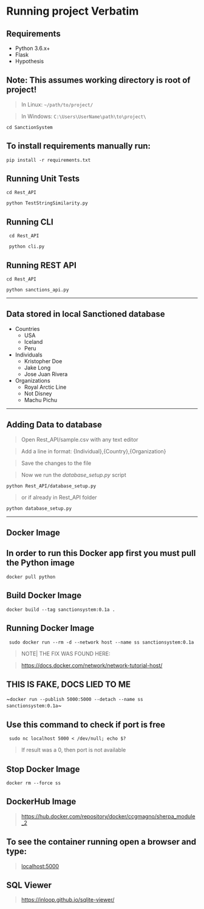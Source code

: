 # Running project Verbatim

## Requirements
- Python 3.6.x+
- Flask
- Hypothesis

## Note: This assumes working directory is root of project!
> In Linux: `~/path/to/project/`

> In Windows: `C:\Users\UserName\path\to\project\`

`cd SanctionSystem`

## To install requirements manually run:

`pip install -r requirements.txt`

## Running Unit Tests
`cd Rest_API`

`python TestStringSimilarity.py`

## Running CLI
` cd Rest_API`

` python cli.py`

## Running REST API

`cd Rest_API`

`python sanctions_api.py`

-----

## Data stored in local Sanctioned database

- Countries
  - USA
  - Iceland
  - Peru
- Individuals
  - Kristopher Doe
  - Jake Long
  - Jose Juan Rivera
- Organizations
  - Royal Arctic Line
  - Not Disney
  - Machu Pichu


-----

## Adding Data to database

> Open Rest_API/sample.csv with any text editor

> Add a line in format: {Individual},{Country},{Organization}

> Save the changes to the file

> Now we run the _database_setup.py_ script

`python Rest_API/database_setup.py`

> or if already in Rest_API folder

`python database_setup.py`


-----

## Docker Image

## In order to run this Docker app first you must pull the Python image
`docker pull python`

## Build Docker Image
`docker build --tag sanctionsystem:0.1a .`

## Running Docker Image

` sudo docker run --rm -d --network host --name ss sanctionsystem:0.1a`

> NOTE| THE FIX WAS FOUND HERE:

> <https://docs.docker.com/network/network-tutorial-host/>

## THIS IS FAKE, DOCS LIED TO ME

~`docker run --publish 5000:5000 --detach --name ss sanctionsystem:0.1a`~

## Use this command to check if port is free
` sudo nc localhost 5000 < /dev/null; echo $?`

> If result was a 0, then port is not available

## Stop Docker Image
`docker rm --force ss`

## DockerHub Image
> <https://hub.docker.com/repository/docker/ccgmagno/sherpa_module_2>

## To see the container running open a browser and type:
> <localhost:5000>


## SQL Viewer
> <https://inloop.github.io/sqlite-viewer/>
